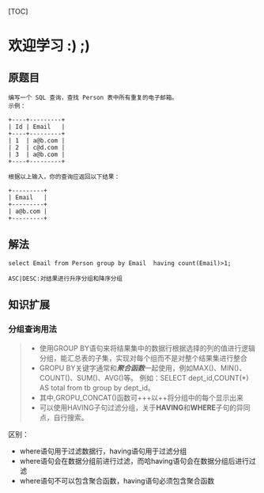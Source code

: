 [TOC]
# 欢迎学习 :) ;) 
## 原题目
```
编写一个 SQL 查询，查找 Person 表中所有重复的电子邮箱。
示例：

+----+---------+
| Id | Email   |
+----+---------+
| 1  | a@b.com |
| 2  | c@d.com |
| 3  | a@b.com |
+----+---------+

根据以上输入，你的查询应返回以下结果：

+---------+
| Email   |
+---------+
| a@b.com |
+---------+
```
## 解法
```
select Email from Person group by Email  having count(Email)>1;

```
```
ASC|DESC:对结果进行升序分组和降序分组
 ```
## 知识扩展
### 分组查询用法
> - 使用GROUP BY语句来将结果集中的数据行根据选择的列的值进行逻辑分组，能汇总表的子集，实现对每个组而不是对整个结果集进行整合
>- GROPU BY关键字通常和***聚合函数***一起使用，例如MAX()、MIN()、COUNT()、SUM()、AVG()等。
>例如：SELECT dept_id,COUNT(*) AS total from tb group by dept_id。
>- 其中,GROPU_CONCAT()函数可+++以++将分组中的每个显示出来
>- 可以使用HAVING子句过滤分组，关于**HAVING**和**WHERE**子句的异同点，自行搜索。

区别：
* where语句用于过滤数据行，having语句用于过滤分组
* where语句会在数据分组前进行过滤，而哈having语句会在数据分组后进行过滤
* where语句不可以包含聚合函数，having语句必须包含聚合函数

